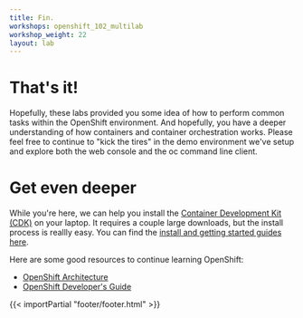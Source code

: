 ```yaml
---
title: Fin.
workshops: openshift_102_multilab
workshop_weight: 22
layout: lab
---
```


# That's it!
Hopefully, these labs provided you some idea of how to perform common tasks within the OpenShift environment.  And hopefully, you have a deeper understanding of how containers and container orchestration works.  Please feel free to continue to "kick the tires" in the demo environment we've setup and explore both the web console and the oc command line client.

# Get even deeper
While you're here, we can help you install the [Container Development Kit (CDK)][3] on your laptop.  It requires a couple large downloads, but the install process is reallly easy.  You can find the [install and getting started guides here][4].

Here are some good resources to continue learning OpenShift:

* [OpenShift Architecture][1]
* [OpenShift Developer's Guide][2]

[1]: https://docs.openshift.com/container-platform/3.4/architecture/core_concepts/index.html
[2]: https://docs.openshift.com/container-platform/3.4/dev_guide/index.html
[3]: http://developers.redhat.com/products/cdk/overview/
[4]: http://developers.redhat.com/products/cdk/docs-and-apis/

{{< importPartial "footer/footer.html" >}}
